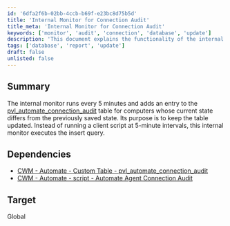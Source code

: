 ```yaml
---
id: '6dfa2f6b-02bb-4ccb-b69f-e23bc8d75b5d'
title: 'Internal Monitor for Connection Audit'
title_meta: 'Internal Monitor for Connection Audit'
keywords: ['monitor', 'audit', 'connection', 'database', 'update']
description: 'This document explains the functionality of the internal monitor that runs every 5 minutes to update the pvl_automate_connection_audit table by logging entries for computers whose current state differs from their previously saved state. It serves as an efficient alternative to running client scripts at frequent intervals.'
tags: ['database', 'report', 'update']
draft: false
unlisted: false
---
```

## Summary

The internal monitor runs every 5 minutes and adds an entry to the [pvl_automate_connection_audit](https://proval.itglue.com/DOC-5078775-18178744) table for computers whose current state differs from the previously saved state. Its purpose is to keep the table updated. Instead of running a client script at 5-minute intervals, this internal monitor executes the insert query.

## Dependencies

- [CWM - Automate - Custom Table - pvl_automate_connection_audit](https://proval.itglue.com/DOC-5078775-18178744)
- [CWM - Automate - script - Automate Agent Connection Audit](https://proval.itglue.com/DOC-5078775-18178745)

## Target

Global











